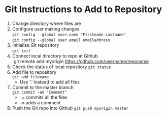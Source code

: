 Git Instructions to Add to Repository
=====================================

1) Change directory where files are  
2) Configure user making changes  
     `git config --global user.name "Firstname Lastname"`  
     `git config --global user.email emailaddress`  
3) Initialize Git repository  
     `git init`  
4) Connect local directory to repo at Github  
     `git remote add myorigin https://github.com/username/reponame  
5) Check the status of local repository
     `git status`
6) Add file to repository  
     `git add filename`  
     * Use '.' instead to add all files  
7) Commit to the master branch  
     `git commit -am "Comment"`  
     * `-a` commits all the files  
     * `-m` adds a comment  
8) Push the Git repo into Github
     `git push myorigin master`


